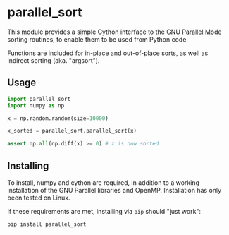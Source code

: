 # parallel_sort

This module provides a simple Cython interface to the [GNU Parallel Mode](https://gcc.gnu.org/onlinedocs/libstdc++/manual/parallel_mode.html) sorting routines, to enable them to be used from Python code.

Functions are included for in-place and out-of-place sorts, as well as indirect sorting (aka. "argsort").

## Usage

````python
import parallel_sort
import numpy as np

x = np.random.random(size=10000)

x_sorted = parallel_sort.parallel_sort(x)

assert np.all(np.diff(x) >= 0) # x is now sorted
````

## Installing

To install, numpy and cython are required, in addition to a working installation of the GNU Parallel libraries and OpenMP.
Installation has only been tested on Linux.

If these requirements are met, installing via `pip` should "just work":

````bash
pip install parallel_sort
````